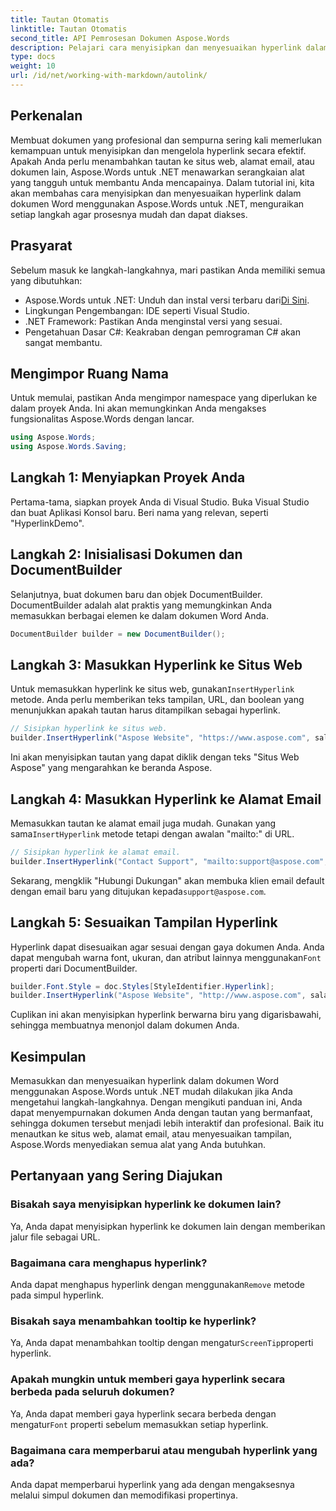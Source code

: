 ```yaml
---
title: Tautan Otomatis
linktitle: Tautan Otomatis
second_title: API Pemrosesan Dokumen Aspose.Words
description: Pelajari cara menyisipkan dan menyesuaikan hyperlink dalam dokumen Word menggunakan Aspose.Words untuk .NET dengan panduan terperinci ini. Sempurnakan dokumen Anda dengan mudah.
type: docs
weight: 10
url: /id/net/working-with-markdown/autolink/
---
```

## Perkenalan

Membuat dokumen yang profesional dan sempurna sering kali memerlukan kemampuan untuk menyisipkan dan mengelola hyperlink secara efektif. Apakah Anda perlu menambahkan tautan ke situs web, alamat email, atau dokumen lain, Aspose.Words untuk .NET menawarkan serangkaian alat yang tangguh untuk membantu Anda mencapainya. Dalam tutorial ini, kita akan membahas cara menyisipkan dan menyesuaikan hyperlink dalam dokumen Word menggunakan Aspose.Words untuk .NET, menguraikan setiap langkah agar prosesnya mudah dan dapat diakses.

## Prasyarat

Sebelum masuk ke langkah-langkahnya, mari pastikan Anda memiliki semua yang dibutuhkan:

-  Aspose.Words untuk .NET: Unduh dan instal versi terbaru dari[Di Sini](https://releases.aspose.com/words/net/).
- Lingkungan Pengembangan: IDE seperti Visual Studio.
- .NET Framework: Pastikan Anda menginstal versi yang sesuai.
- Pengetahuan Dasar C#: Keakraban dengan pemrograman C# akan sangat membantu.

## Mengimpor Ruang Nama

Untuk memulai, pastikan Anda mengimpor namespace yang diperlukan ke dalam proyek Anda. Ini akan memungkinkan Anda mengakses fungsionalitas Aspose.Words dengan lancar.

```csharp
using Aspose.Words;
using Aspose.Words.Saving;
```

## Langkah 1: Menyiapkan Proyek Anda

Pertama-tama, siapkan proyek Anda di Visual Studio. Buka Visual Studio dan buat Aplikasi Konsol baru. Beri nama yang relevan, seperti "HyperlinkDemo".

## Langkah 2: Inisialisasi Dokumen dan DocumentBuilder

Selanjutnya, buat dokumen baru dan objek DocumentBuilder. DocumentBuilder adalah alat praktis yang memungkinkan Anda memasukkan berbagai elemen ke dalam dokumen Word Anda.

```csharp
DocumentBuilder builder = new DocumentBuilder();
```

## Langkah 3: Masukkan Hyperlink ke Situs Web

 Untuk memasukkan hyperlink ke situs web, gunakan`InsertHyperlink` metode. Anda perlu memberikan teks tampilan, URL, dan boolean yang menunjukkan apakah tautan harus ditampilkan sebagai hyperlink.

```csharp
// Sisipkan hyperlink ke situs web.
builder.InsertHyperlink("Aspose Website", "https://www.aspose.com", salah);
```

Ini akan menyisipkan tautan yang dapat diklik dengan teks "Situs Web Aspose" yang mengarahkan ke beranda Aspose.

## Langkah 4: Masukkan Hyperlink ke Alamat Email

 Memasukkan tautan ke alamat email juga mudah. Gunakan yang sama`InsertHyperlink` metode tetapi dengan awalan "mailto:" di URL.

```csharp
// Sisipkan hyperlink ke alamat email.
builder.InsertHyperlink("Contact Support", "mailto:support@aspose.com", false);
```

 Sekarang, mengklik "Hubungi Dukungan" akan membuka klien email default dengan email baru yang ditujukan kepada`support@aspose.com`.

## Langkah 5: Sesuaikan Tampilan Hyperlink

Hyperlink dapat disesuaikan agar sesuai dengan gaya dokumen Anda. Anda dapat mengubah warna font, ukuran, dan atribut lainnya menggunakan`Font` properti dari DocumentBuilder.

```csharp
builder.Font.Style = doc.Styles[StyleIdentifier.Hyperlink];
builder.InsertHyperlink("Aspose Website", "http://www.aspose.com", salah);
```

Cuplikan ini akan menyisipkan hyperlink berwarna biru yang digarisbawahi, sehingga membuatnya menonjol dalam dokumen Anda.

## Kesimpulan

Memasukkan dan menyesuaikan hyperlink dalam dokumen Word menggunakan Aspose.Words untuk .NET mudah dilakukan jika Anda mengetahui langkah-langkahnya. Dengan mengikuti panduan ini, Anda dapat menyempurnakan dokumen Anda dengan tautan yang bermanfaat, sehingga dokumen tersebut menjadi lebih interaktif dan profesional. Baik itu menautkan ke situs web, alamat email, atau menyesuaikan tampilan, Aspose.Words menyediakan semua alat yang Anda butuhkan.

## Pertanyaan yang Sering Diajukan

### Bisakah saya menyisipkan hyperlink ke dokumen lain?
Ya, Anda dapat menyisipkan hyperlink ke dokumen lain dengan memberikan jalur file sebagai URL.

### Bagaimana cara menghapus hyperlink?
 Anda dapat menghapus hyperlink dengan menggunakan`Remove` metode pada simpul hyperlink.

### Bisakah saya menambahkan tooltip ke hyperlink?
 Ya, Anda dapat menambahkan tooltip dengan mengatur`ScreenTip`properti hyperlink.

### Apakah mungkin untuk memberi gaya hyperlink secara berbeda pada seluruh dokumen?
 Ya, Anda dapat memberi gaya hyperlink secara berbeda dengan mengatur`Font` properti sebelum memasukkan setiap hyperlink.

### Bagaimana cara memperbarui atau mengubah hyperlink yang ada?
Anda dapat memperbarui hyperlink yang ada dengan mengaksesnya melalui simpul dokumen dan memodifikasi propertinya.